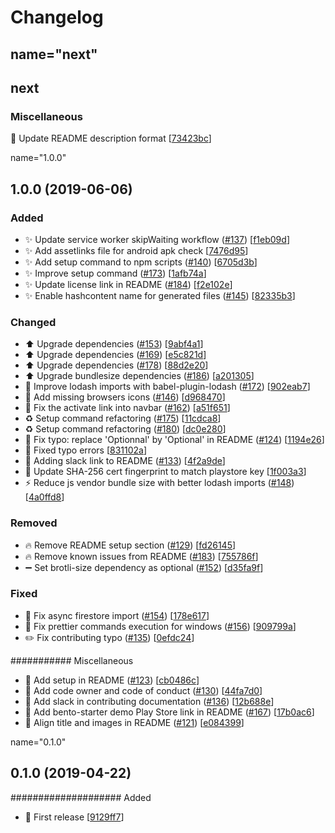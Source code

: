# Changelog

## name="next"

## next

### Miscellaneous

📝 Update README description format [[73423bc](https://github.com/kefranabg/bento-starter/commit/73423bc3130fe6393b0522af9f70af0e828bd11a)]

name="1.0.0"

## 1.0.0 (2019-06-06)

### Added

- ✨ Update service worker skipWaiting workflow ([#137](https://github.com/kefranabg/bento-starter/issues/137)) [[f1eb09d](https://github.com/kefranabg/bento-starter/commit/f1eb09d41da9b53f97de02c17787e4914c70f9b8)]
- ✨ Add assetlinks file for android apk check [[7476d95](https://github.com/kefranabg/bento-starter/commit/7476d95a5531b2e2339e8638f4d0a2e9d9b54a66)]
- ✨ Add setup command to npm scripts ([#140](https://github.com/kefranabg/bento-starter/issues/140)) [[6705d3b](https://github.com/kefranabg/bento-starter/commit/6705d3b00f2c32f388d42426d2e83be7896fc773)]
- ✨ Improve setup command ([#173](https://github.com/kefranabg/bento-starter/issues/173)) [[1afb74a](https://github.com/kefranabg/bento-starter/commit/1afb74a8be89405399744b4f442a6c5432ec5975)]
- ✨ Update license link in README ([#184](https://github.com/kefranabg/bento-starter/issues/184)) [[f2e102e](https://github.com/kefranabg/bento-starter/commit/f2e102e86567b25d313cf1ad12a0a25b1d2d0dda)]
- ✨ Enable hashcontent name for generated files ([#145](https://github.com/kefranabg/bento-starter/issues/145)) [[82335b3](https://github.com/kefranabg/bento-starter/commit/82335b3ecd6eaa7f82088358a1558c08f49cd8c3)]

### Changed

- ⬆️ Upgrade dependencies ([#153](https://github.com/kefranabg/bento-starter/issues/153)) [[9abf4a1](https://github.com/kefranabg/bento-starter/commit/9abf4a1e3afc1910da33fcf4403f922077924613)]
- ⬆️ Upgrade dependencies ([#169](https://github.com/kefranabg/bento-starter/issues/169)) [[e5c821d](https://github.com/kefranabg/bento-starter/commit/e5c821ddfb5bc9d42fd35a554eeb85199ede0747)]
- ⬆️ Upgrade dependencies ([#178](https://github.com/kefranabg/bento-starter/issues/178)) [[88d2e20](https://github.com/kefranabg/bento-starter/commit/88d2e204f8a5b96b624864ddcc0048aa11058085)]
- ⬆️ Upgrade bundlesize dependencies ([#186](https://github.com/kefranabg/bento-starter/issues/186)) [[a201305](https://github.com/kefranabg/bento-starter/commit/a201305ffd9a4f91c56db74555e1000301b611e3)]
- 🎨 Improve lodash imports with babel-plugin-lodash ([#172](https://github.com/kefranabg/bento-starter/issues/172)) [[902eab7](https://github.com/kefranabg/bento-starter/commit/902eab784487272783b1446bc6dd917d7409c9f8)]
- 🍱 Add missing browsers icons ([#146](https://github.com/kefranabg/bento-starter/issues/146)) [[d968470](https://github.com/kefranabg/bento-starter/commit/d968470b675234fb5db1213d7b5ed01e0aa244f6)]
- 💄 Fix the activate link into navbar ([#162](https://github.com/kefranabg/bento-starter/issues/162)) [[a51f651](https://github.com/kefranabg/bento-starter/commit/a51f6515f6d1741b39eb72e7c083cc19600c08a9)]
- ♻️ Setup command refactoring ([#175](https://github.com/kefranabg/bento-starter/issues/175)) [[11cdca8](https://github.com/kefranabg/bento-starter/commit/11cdca859d9c7979d86d321bde44fe271991f746)]
- ♻️ Setup command refactoring ([#180](https://github.com/kefranabg/bento-starter/issues/180)) [[dc0e280](https://github.com/kefranabg/bento-starter/commit/dc0e28045b2cacbde13df9f5bc48c0d8abc41a0f)]
- 💬 Fix typo: replace &#x27;Optionnal&#x27; by &#x27;Optional&#x27; in README ([#124](https://github.com/kefranabg/bento-starter/issues/124)) [[1194e26](https://github.com/kefranabg/bento-starter/commit/1194e26e24c6e7cdd191b615e7e52c7c29aa8d7f)]
- 💬 Fixed typo errors [[831102a](https://github.com/kefranabg/bento-starter/commit/831102ade2fcaa47fabf0219f65acfc6e5d2a107)]
- 💬 Adding slack link to README ([#133](https://github.com/kefranabg/bento-starter/issues/133)) [[4f2a9de](https://github.com/kefranabg/bento-starter/commit/4f2a9de267d473034d61717fccc503c188273269)]
- 🔧 Update SHA-256 cert fingerprint to match playstore key [[1f003a3](https://github.com/kefranabg/bento-starter/commit/1f003a3ee76a087a60e0a27b11f515d11c0bdc08)]
- ⚡ Reduce js vendor bundle size with better lodash imports ([#148](https://github.com/kefranabg/bento-starter/issues/148)) [[4a0ffd8](https://github.com/kefranabg/bento-starter/commit/4a0ffd8ed4959719e896c4e02e40f2cbd6ca3134)]

### Removed

- 🔥 Remove README setup section ([#129](https://github.com/kefranabg/bento-starter/issues/129)) [[fd26145](https://github.com/kefranabg/bento-starter/commit/fd261456282a28ce1da62d6a1dd21ee7e8dbf799)]
- 🔥 Remove known issues from README ([#183](https://github.com/kefranabg/bento-starter/issues/183)) [[755786f](https://github.com/kefranabg/bento-starter/commit/755786f435d168fefc3b448a6f5b694b886ec112)]
- ➖ Set brotli-size dependency as optional ([#152](https://github.com/kefranabg/bento-starter/issues/152)) [[d35fa9f](https://github.com/kefranabg/bento-starter/commit/d35fa9f268c710f0e9e311131a3181ccb2001dee)]

### Fixed

- 🐛 Fix async firestore import ([#154](https://github.com/kefranabg/bento-starter/issues/154)) [[178e617](https://github.com/kefranabg/bento-starter/commit/178e617457c8814d8b724cba7661391c4690f672)]
- 🐛 Fix prettier commands execution for windows ([#156](https://github.com/kefranabg/bento-starter/issues/156)) [[909799a](https://github.com/kefranabg/bento-starter/commit/909799aa4d7d770995e318f3997a624799c17fdc)]
- ✏️ Fix contributing typo ([#135](https://github.com/kefranabg/bento-starter/issues/135)) [[0efdc24](https://github.com/kefranabg/bento-starter/commit/0efdc24a69b4c8f0973ab91ebcc89d0fe588f39b)]

########### Miscellaneous

- 📝 Add setup in README ([#123](https://github.com/kefranabg/bento-starter/issues/123)) [[cb0486c](https://github.com/kefranabg/bento-starter/commit/cb0486c24688bdc9ae8a820a6df9ae15711abd6e)]
- 📝 Add code owner and code of conduct ([#130](https://github.com/kefranabg/bento-starter/issues/130)) [[44fa7d0](https://github.com/kefranabg/bento-starter/commit/44fa7d000e657e1c4a50b6b93220ffea2105d1de)]
- 📝 Add slack in contributing documentation ([#136](https://github.com/kefranabg/bento-starter/issues/136)) [[12b688e](https://github.com/kefranabg/bento-starter/commit/12b688e3121bcfb4c4e34c07b8dca894cae587ff)]
- 📝 Add bento-starter demo Play Store link in README ([#167](https://github.com/kefranabg/bento-starter/issues/167)) [[17b0ac6](https://github.com/kefranabg/bento-starter/commit/17b0ac6dd26cd489bdc81bd4d0c72e69bae5fc11)]
- 📝 Align title and images in README ([#121](https://github.com/kefranabg/bento-starter/issues/121)) [[e084399](https://github.com/kefranabg/bento-starter/commit/e084399b514ffab6328223fead89a1da5a59df3c)]

name="0.1.0"

## 0.1.0 (2019-04-22)

#################### Added

- 🎉 First release [[9129ff7](https://github.com/kefranabg/bento-starter/commit/9129ff7dcb4378db4d38dc6e2649394e2da91f63)]

